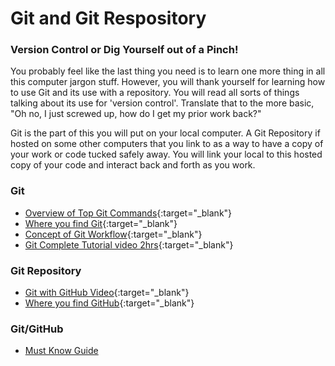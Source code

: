 # Git and Git Respository

### Version Control or Dig Yourself out of a Pinch!

You probably feel like the last thing you need is to learn one more thing in all this computer jargon stuff.  However, you will thank yourself for learning how to use Git and its use with a repository.  You will read all sorts of things talking about its use for 'version control'.  Translate that to the more basic, "Oh no, I just screwed up, how do I get my prior work back?"

Git is the part of this you will put on your local computer.  A Git Repository if hosted on some other computers that you link to as a way to have a copy of your work or code tucked safely away.  You will link your local to this hosted copy of your code and interact back and forth as you work.

### Git
- [Overview of Top Git Commands](https://levelup.gitconnected.com/top-30-git-commands-you-should-know-to-master-git-cli-f04e041779bc){:target="_blank"}
- [Where you find Git](https://git-scm.com/){:target="_blank"}
- [Concept of Git Workflow](https://www.youtube.com/watch?v=wbB7_s4OI8g){:target="_blank"}
- [Git Complete Tutorial video 2hrs](https://www.youtube.com/watch?v=eeuNAIZoWRU){:target="_blank"}

### Git Repository
- [Git with GitHub Video](https://www.youtube.com/watch?v=21Gl97tkbHU&t=8s){:target="_blank"}
- [Where you find GitHub](https://github.com/){:target="_blank"}

### Git/GitHub
- [Must Know Guide](https://dragon2002.hashnode.dev/git-and-github-must-know-guide)
